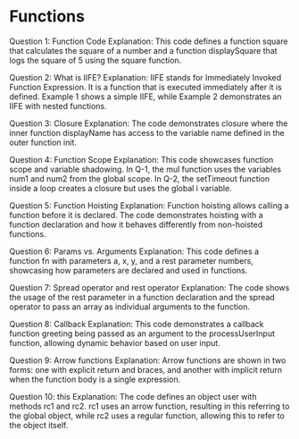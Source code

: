 Functions
=====================

Question 1: Function Code
Explanation: This code defines a function square that calculates the square of a number and a function displaySquare that logs the square of 5 using the square function.

Question 2: What is IIFE?
Explanation: IIFE stands for Immediately Invoked Function Expression. It is a function that is executed immediately after it is defined. Example 1 shows a simple IIFE, while Example 2 demonstrates an IIFE with nested functions.

Question 3: Closure
Explanation: The code demonstrates closure where the inner function displayName has access to the variable name defined in the outer function init.

Question 4: Function Scope
Explanation: This code showcases function scope and variable shadowing. In Q-1, the mul function uses the variables num1 and num2 from the global scope. In Q-2, the setTimeout function inside a loop creates a closure but uses the global i variable.

Question 5: Function Hoisting
Explanation: Function hoisting allows calling a function before it is declared. The code demonstrates hoisting with a function declaration and how it behaves differently from non-hoisted functions.

Question 6: Params vs. Arguments
Explanation: This code defines a function fn with parameters a, x, y, and a rest parameter numbers, showcasing how parameters are declared and used in functions.

Question 7: Spread operator and rest operator
Explanation: The code shows the usage of the rest parameter in a function declaration and the spread operator to pass an array as individual arguments to the function.

Question 8: Callback
Explanation: This code demonstrates a callback function greeting being passed as an argument to the processUserInput function, allowing dynamic behavior based on user input.

Question 9: Arrow functions
Explanation: Arrow functions are shown in two forms: one with explicit return and braces, and another with implicit return when the function body is a single expression.

Question 10: this
Explanation: The code defines an object user with methods rc1 and rc2. rc1 uses an arrow function, resulting in this referring to the global object, while rc2 uses a regular function, allowing this to refer to the object itself.